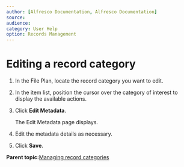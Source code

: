 ```yaml
---
author: [Alfresco Documentation, Alfresco Documentation]
source: 
audience: 
category: User Help
option: Records Management
---
```


# Editing a record category



1.  In the File Plan, locate the record category you want to edit.

2.  In the item list, position the cursor over the category of interest to display the available actions.

3.  Click **Edit Metadata**.

    The Edit Metadata page displays.

4.  Edit the metadata details as necessary.

5.  Click **Save**.


**Parent topic:**[Managing record categories](../tasks/rm-recordcategory-manage.md)

